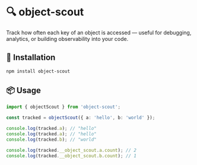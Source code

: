 # 🔍 object-scout

Track how often each key of an object is accessed — useful for debugging, analytics, or building observability into your code.

## 🚀 Installation

```bash
npm install object-scout
```

## 📦 Usage

```ts
import { objectScout } from 'object-scout';

const tracked = objectScout({ a: 'hello', b: 'world' });

console.log(tracked.a); // "hello"
console.log(tracked.a); // "hello"
console.log(tracked.b); // "world"

console.log(tracked.__object_scout.a.count); // 2
console.log(tracked.__object_scout.b.count); // 1
```
